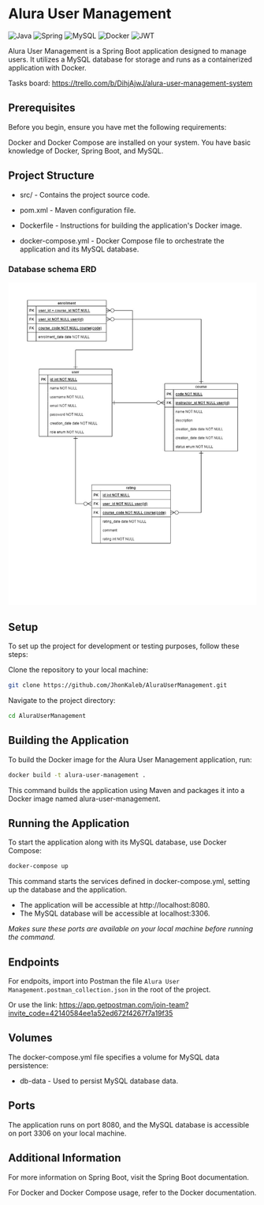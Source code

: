 # Alura User Management

![Java](https://img.shields.io/badge/java-%23ED8B00.svg?style=for-the-badge&logo=openjdk&logoColor=white)
![Spring](https://img.shields.io/badge/spring-%236DB33F.svg?style=for-the-badge&logo=spring&logoColor=white)
![MySQL](https://img.shields.io/badge/MySQL-%2300758F.svg?style=for-the-badge&logo=mysql&logoColor=white)
![Docker](https://img.shields.io/badge/Docker-%230db7ed.svg?style=for-the-badge&logo=docker&logoColor=white)
![JWT](https://img.shields.io/badge/JWT-black?style=for-the-badge&logo=JSON%20web%20tokens)

Alura User Management is a Spring Boot application designed to manage users. It utilizes a MySQL database for storage and runs as a containerized application with Docker.

Tasks board: https://trello.com/b/DihjAjwJ/alura-user-management-system

## Prerequisites
Before you begin, ensure you have met the following requirements:

Docker and Docker Compose are installed on your system.
You have basic knowledge of Docker, Spring Boot, and MySQL.

## Project Structure

- src/ - Contains the project source code.

- pom.xml - Maven configuration file.

- Dockerfile - Instructions for building the application's Docker image.

- docker-compose.yml - Docker Compose file to orchestrate the application and its MySQL database.

### Database schema ERD
![ERD](https://github.com/JhonKaleb/AluraUserManagement/blob/main/ERD.jpg)

## Setup

To set up the project for development or testing purposes, follow these steps:

Clone the repository to your local machine:
``` bash
git clone https://github.com/JhonKaleb/AluraUserManagement.git
```
Navigate to the project directory:
```bash
cd AluraUserManagement
```

## Building the Application
To build the Docker image for the Alura User Management application, run:
``` bash
docker build -t alura-user-management .
```
This command builds the application using Maven and packages it into a Docker image named alura-user-management.

## Running the Application
To start the application along with its MySQL database, use Docker Compose:

``` bash
docker-compose up
```

This command starts the services defined in docker-compose.yml, setting up the database and the application.

- The application will be accessible at http://localhost:8080.
- The MySQL database will be accessible at localhost:3306.

*Makes sure these ports are available on your local machine before running the command.*

## Endpoints

For endpoits, import into Postman the file `Alura User Management.postman_collection.json` in the root of the project.

Or use the link: https://app.getpostman.com/join-team?invite_code=42140584ee1a52ed672f4267f7a19f35

## Volumes
The docker-compose.yml file specifies a volume for MySQL data persistence:

- db-data - Used to persist MySQL database data.

## Ports
The application runs on port 8080, and the MySQL database is accessible on port 3306 on your local machine.

## Additional Information
For more information on Spring Boot, visit the Spring Boot documentation.

For Docker and Docker Compose usage, refer to the Docker documentation.
